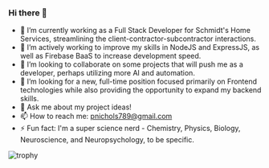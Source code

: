### Hi there 👋

- 🔭 I’m currently working as a Full Stack Developer for Schmidt's Home Services, streamlining the client-contractor-subcontractor interactions.
- 🌱 I’m actively working to improve my skills in NodeJS and ExpressJS, as well as Firebase BaaS to increase development speed.
- 👯 I’m looking to collaborate on some projects that will push me as a developer, perhaps utilizing more AI and automation.
- 🤔 I’m looking for a new, full-time position focused primarily on Frontend technologies while also providing the opportunity to expand my backend skills.
- 💬 Ask me about my project ideas!
- 📫 How to reach me: pnichols789@gmail.com
- ⚡ Fun fact: I'm a super science nerd - Chemistry, Physics, Biology, Neuroscience, and Neuropsychology, to be specific.

![trophy](https://github-profile-trophy.vercel.app/?username=PennyNichols&theme=onelight)

